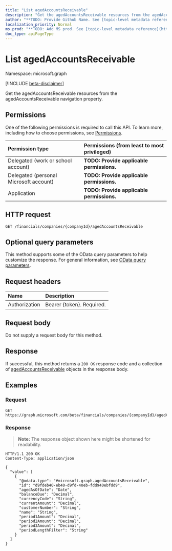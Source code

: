 ```yaml
---
title: "List agedAccountsReceivable"
description: "Get the agedAccountsReceivable resources from the agedAccountsReceivable navigation property."
author: "**TODO: Provide Github Name. See [topic-level metadata reference](https://msgo.azurewebsites.net/add/document/guidelines/metadata.html#topic-level-metadata)**"
localization_priority: Normal
ms.prod: "**TODO: Add MS prod. See [topic-level metadata reference](https://msgo.azurewebsites.net/add/document/guidelines/metadata.html#topic-level-metadata)**"
doc_type: apiPageType
---
```


# List agedAccountsReceivable
Namespace: microsoft.graph

[!INCLUDE [beta-disclaimer](../../includes/beta-disclaimer.md)]

Get the agedAccountsReceivable resources from the agedAccountsReceivable navigation property.

## Permissions
One of the following permissions is required to call this API. To learn more, including how to choose permissions, see [Permissions](/graph/permissions-reference).

|Permission type|Permissions (from least to most privileged)|
|:---|:---|
|Delegated (work or school account)|**TODO: Provide applicable permissions.**|
|Delegated (personal Microsoft account)|**TODO: Provide applicable permissions.**|
|Application|**TODO: Provide applicable permissions.**|

## HTTP request

<!-- {
  "blockType": "ignored"
}
-->
``` http
GET /financials/companies/{companyId}/agedAccountsReceivable
```

## Optional query parameters
This method supports some of the OData query parameters to help customize the response. For general information, see [OData query parameters](/graph/query-parameters).

## Request headers
|Name|Description|
|:---|:---|
|Authorization|Bearer {token}. Required.|

## Request body
Do not supply a request body for this method.

## Response

If successful, this method returns a `200 OK` response code and a collection of [agedAccountsReceivable](../resources/agedaccountsreceivable.md) objects in the response body.

## Examples

### Request
<!-- {
  "blockType": "request",
  "name": "list_agedaccountsreceivable"
}
-->
``` http
GET https://graph.microsoft.com/beta/financials/companies/{companyId}/agedAccountsReceivable
```


### Response
>**Note:** The response object shown here might be shortened for readability.
<!-- {
  "blockType": "response",
  "truncated": true,
  "@odata.type": "Collection(microsoft.graph.agedAccountsReceivable)"
}
-->
``` http
HTTP/1.1 200 OK
Content-Type: application/json

{
  "value": [
    {
      "@odata.type": "#microsoft.graph.agedAccountsReceivable",
      "id": "d9fdeb40-eb40-d9fd-40eb-fdd940ebfdd9",
      "agedAsOfDate": "Date",
      "balanceDue": "Decimal",
      "currencyCode": "String",
      "currentAmount": "Decimal",
      "customerNumber": "String",
      "name": "String",
      "period1Amount": "Decimal",
      "period2Amount": "Decimal",
      "period3Amount": "Decimal",
      "periodLengthFilter": "String"
    }
  ]
}
```

